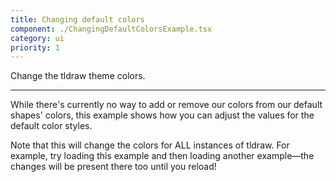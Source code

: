 ```yaml
---
title: Changing default colors
component: ./ChangingDefaultColorsExample.tsx
category: ui
priority: 1
---
```


Change the tldraw theme colors.

---

While there's currently no way to add or remove our colors from our default shapes' colors, this example shows how you can adjust the values for the default color styles.

Note that this will change the colors for ALL instances of tldraw. For example, try loading this example and then loading another example—the changes will be present there too until you reload!
